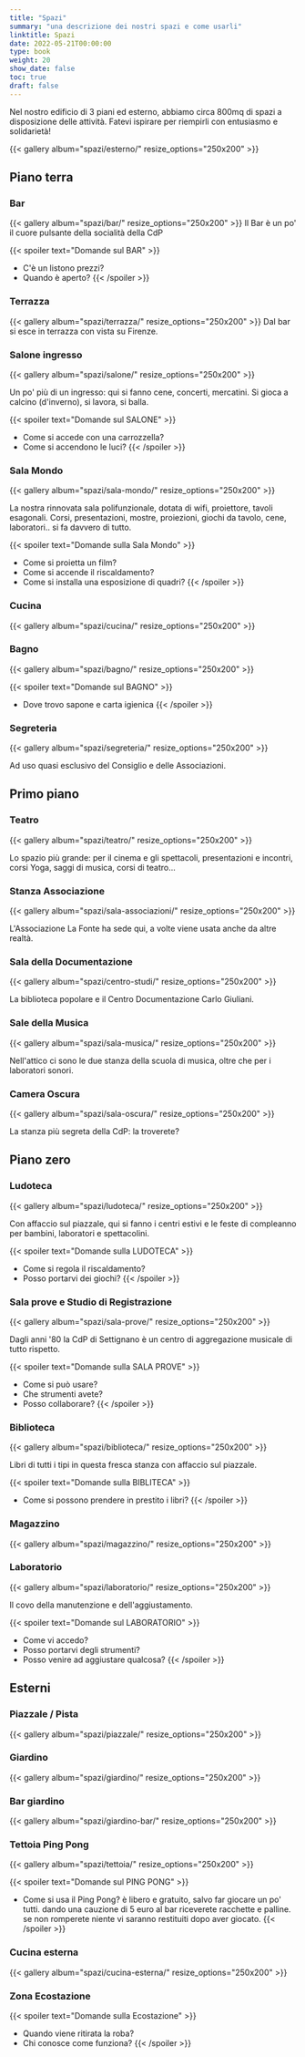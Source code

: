 ```yaml
---
title: "Spazi"
summary: "una descrizione dei nostri spazi e come usarli"
linktitle: Spazi
date: 2022-05-21T00:00:00
type: book
weight: 20
show_date: false
toc: true
draft: false
---
```


Nel nostro edificio di 3 piani ed esterno, abbiamo circa 800mq di spazi a disposizione delle attività. Fatevi ispirare per riempirli con entusiasmo e solidarietà!

{{< gallery album="spazi/esterno/" resize_options="250x200" >}}

## Piano terra

### Bar
{{< gallery album="spazi/bar/" resize_options="250x200" >}}
Il Bar è un po' il cuore pulsante della socialità della CdP

{{< spoiler text="Domande sul BAR" >}}
- C'è un listono prezzi?
- Quando è aperto?
{{< /spoiler >}}

### Terrazza
{{< gallery album="spazi/terrazza/" resize_options="250x200" >}}
Dal bar si esce in terrazza con vista su Firenze.

### Salone ingresso
{{< gallery album="spazi/salone/" resize_options="250x200" >}}

Un po' più di un ingresso: qui si fanno cene, concerti, mercatini. Si gioca a calcino (d'inverno), si lavora, si balla.

{{< spoiler text="Domande sul SALONE" >}}
- Come si accede con una carrozzella?
- Come si accendono le luci?
{{< /spoiler >}}

### Sala Mondo
{{< gallery album="spazi/sala-mondo/" resize_options="250x200" >}}

La nostra rinnovata sala polifunzionale, dotata di wifi, proiettore, tavoli esagonali. Corsi, presentazioni, mostre, proiezioni, giochi da tavolo, cene, laboratori.. si fa davvero di tutto.

{{< spoiler text="Domande sulla Sala Mondo" >}}
- Come si proietta un film?
- Come si accende il riscaldamento?
- Come si installa una esposizione di quadri?
{{< /spoiler >}}

### Cucina
{{< gallery album="spazi/cucina/" resize_options="250x200" >}}

### Bagno
{{< gallery album="spazi/bagno/" resize_options="250x200" >}}

{{< spoiler text="Domande sul BAGNO" >}}
- Dove trovo sapone e carta igienica
{{< /spoiler >}}

### Segreteria
{{< gallery album="spazi/segreteria/" resize_options="250x200" >}}

Ad uso quasi esclusivo del Consiglio e delle Associazioni.

## Primo piano

### Teatro
{{< gallery album="spazi/teatro/" resize_options="250x200" >}}

Lo spazio più grande: per il cinema e gli spettacoli, presentazioni e incontri, corsi Yoga, saggi di musica, corsi di teatro...

### Stanza Associazione
{{< gallery album="spazi/sala-associazioni/" resize_options="250x200" >}}

L'Associazione La Fonte ha sede qui, a volte viene usata anche da altre realtà.

### Sala della Documentazione
{{< gallery album="spazi/centro-studi/" resize_options="250x200" >}}

La biblioteca popolare e il Centro Documentazione Carlo Giuliani.

### Sale della Musica
{{< gallery album="spazi/sala-musica/" resize_options="250x200" >}}

Nell'attico ci sono le due stanza della scuola di musica, oltre che per i laboratori sonori.

### Camera Oscura
{{< gallery album="spazi/sala-oscura/" resize_options="250x200" >}}

La stanza più segreta della CdP: la troverete?

## Piano zero

### Ludoteca
{{< gallery album="spazi/ludoteca/" resize_options="250x200" >}}

Con affaccio sul piazzale, qui si fanno i centri estivi e le feste di compleanno per bambini, laboratori e spettacolini.

{{< spoiler text="Domande sulla LUDOTECA" >}}
- Come si regola il riscaldamento?
- Posso portarvi dei giochi?
{{< /spoiler >}}

### Sala prove e Studio di Registrazione
{{< gallery album="spazi/sala-prove/" resize_options="250x200" >}}

Dagli anni '80 la CdP di Settignano è un centro di aggregazione musicale di tutto rispetto.

{{< spoiler text="Domande sulla SALA PROVE" >}}
- Come si può usare?
- Che strumenti avete?
- Posso collaborare?
{{< /spoiler >}}

### Biblioteca
{{< gallery album="spazi/biblioteca/" resize_options="250x200" >}}

Libri di tutti i tipi in questa fresca stanza con affaccio sul piazzale.

{{< spoiler text="Domande sulla BIBLITECA" >}}
- Come si possono prendere in prestito i libri?
{{< /spoiler >}}
 
### Magazzino
{{< gallery album="spazi/magazzino/" resize_options="250x200" >}}

### Laboratorio
{{< gallery album="spazi/laboratorio/" resize_options="250x200" >}}

Il covo della manutenzione e dell'aggiustamento.

{{< spoiler text="Domande sul LABORATORIO" >}}
- Come vi accedo?
- Posso portarvi degli strumenti?
- Posso venire ad aggiustare qualcosa?
{{< /spoiler >}}

## Esterni

### Piazzale / Pista
{{< gallery album="spazi/piazzale/" resize_options="250x200" >}}

### Giardino
{{< gallery album="spazi/giardino/" resize_options="250x200" >}}

### Bar giardino
{{< gallery album="spazi/giardino-bar/" resize_options="250x200" >}}

### Tettoia Ping Pong
{{< gallery album="spazi/tettoia/" resize_options="250x200" >}}

{{< spoiler text="Domande sul PING PONG" >}}
- Come si usa il Ping Pong?
è libero e gratuito, salvo far giocare un po' tutti.
dando una cauzione di 5 euro al bar riceverete racchette e palline.
se non romperete niente vi saranno restituiti dopo aver giocato.
{{< /spoiler >}}
 
### Cucina esterna
{{< gallery album="spazi/cucina-esterna/" resize_options="250x200" >}}

### Zona Ecostazione

{{< spoiler text="Domande sulla Ecostazione" >}}
- Quando viene ritirata la roba?
- Chi conosce come funziona?
{{< /spoiler >}}
 
